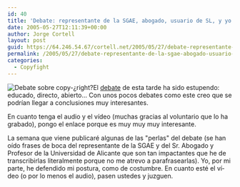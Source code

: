 ```yaml
---
id: 40
title: 'Debate: representante de la SGAE, abogado, usuario de SL, y yo en la Universidad de Alicante'
date: 2005-05-27T12:11:39+00:00
author: Jorge Cortell
layout: post
guid: https://64.246.54.67/cortell.net/2005/05/27/debate-representante-de-la-sgae-abogado-usuario-de-sl-y-yo-en-la-universidad-de-alicante/
permalink: /2005/05/27/debate-representante-de-la-sgae-abogado-usuario-de-sl-y-yo-en-la-universidad-de-alicante/
categories:
  - Copyfight
---
```

 ![Debate sobre copy-¿right?](https://homepage.mac.com/jorgecortell/blogwavestudio/LH20041021114344/LHA20050527000216/Media/LHA20050527000216_1_TN.jpg)El [debate](https://www.copyright.eualacant.com/) de esta tarde ha sido estupendo: educado, directo, abierto... Con unos pocos debates como este creo que se podrí­an llegar a conclusiones muy interesantes.

En cuanto tenga el audio y el ví­deo (muchas gracias al voluntario que lo ha grabado), pongo el enlace porque es muy muy muy interesante.

La semana que viene publicaré algunas de las "perlas" del debate (se han oí­do frases de boca del representante de la SGAE y del Sr. Abogado y Profesor de la Universidad de Alicante que son tan impactantes que he de transcribirlas literalmente porque no me atrevo a parafrasearlas). Yo, por mi parte, he defendido mi postura, como de costumbre. En cuanto esté el ví­deo (o por lo menos el audio), pasen ustedes y juzguen.